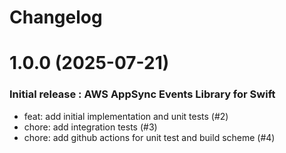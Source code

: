 # Changelog

# 1.0.0 (2025-07-21)

### Initial release : AWS AppSync Events Library for Swift
- feat: add initial implementation and unit tests (#2)
- chore: add integration tests (#3)
- chore: add github actions for unit test and build scheme (#4)